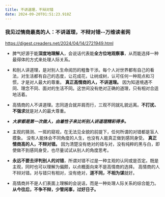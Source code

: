 ```yaml
---
title: 不讲道理，不辩对错
date: 2024-09-20T01:51:23.918Z
---
```


### 我见过情商最高的人：不讲道理，不辩对错--万维读者网
https://digest.creaders.net/2024/04/14/2721949.html
- 脾气好源于能**深度地理解人**，会说话代表能**全方位地观察事**，从而能选择一种最得体的方式来处理人际关系。
- 和别人讲道理，是对别人生命阅历的粗鲁干涉。每个人对世界都有自己的看法，对生活都有自己的态度，让花成花，让树成树，认可任何一种观点和习惯，才是对人最大的尊重。 **真正高情商的人，不讲道理。**
因为知道境遇不同、理念不同、面对的生活不同。这世间没有绝对正确的道理，只有相对合适地活着。
- 高情商的人不讲道理。志同道合就并肩而行，三观不同就礼貌远离。**不打扰、不强求**就是对人的最大尊重。
- ***大家都是第一次做人，由着性子来比听别人讲道理精彩得多。***
- 主观的猜测、一斑的窥视，在无法见全貌的前提下，任何所谓的对错都是盲人摸象。
没有人能体会不同角度的人生，也没有人能真正做到感同身受。 **真正情商高的人，不辩对错。**
因为清楚没有绝对的错与对，没有纯粹的黑与白，即使做不到感同身受，也尽量试试从别人的角度思考。

- **永远不要去评判别人的对错**，所谓对错不过是一种主观的认同或是否定。既是主观，同时也可以理解为偏颇，以点概面向来不是高情商的选择。
高情商的人不辩对错。对与错只有相对，没有绝对，**道不同，不相为谋**就好。
- 高情商并不是人们表面上理解的会说话，而是一种处理人际关系的综合能力。
**从今往后，不争不辩，少管闲事，过好日子。**


